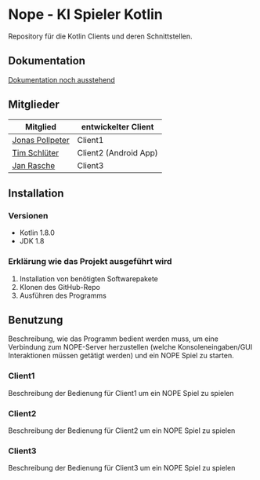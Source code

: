 # Nope - KI Spieler Kotlin

Repository für die Kotlin Clients und deren Schnittstellen.


## Dokumentation
[Dokumentation noch ausstehend]()


## Mitglieder
Mitglied | entwickelter Client | 
--- | --- |
[Jonas Pollpeter](https://github.com/JonasPTFL) | Client1
[Tim Schlüter](https://github.com/TosSystems) | Client2 (Android App)
[Jan Rasche](https://github.com/Muquinbla) | Client3


## Installation

### Versionen
- Kotlin 1.8.0
- JDK 1.8

### Erklärung wie das Projekt ausgeführt wird

1. Installation von benötigten Softwarepakete
2. Klonen des GitHub-Repo
3. Ausführen des Programms


## Benutzung
Beschreibung, wie das Programm bedient werden muss, um eine Verbindung zum NOPE-Server herzustellen (welche Konsoleneingaben/GUI Interaktionen müssen getätigt werden) und ein NOPE Spiel zu starten.

### Client1
Beschreibung der Bedienung für Client1 um ein NOPE Spiel zu spielen

### Client2
Beschreibung der Bedienung für Client2 um ein NOPE Spiel zu spielen

### Client3
Beschreibung der Bedienung für Client3 um ein NOPE Spiel zu spielen

